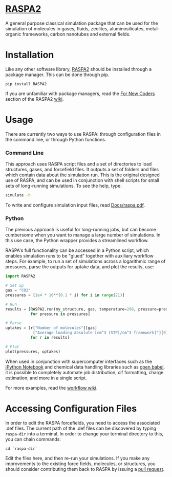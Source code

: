 [RASPA2]
======

A general purpose classical simulation package that can be used for the
simulation of molecules in gases, fluids, zeolites, aluminosilicates,
metal-organic frameworks, carbon nanotubes and external fields.

Installation
============

Like any other software library, [RASPA2] should be installed through a package
manager. This can be done through pip.

```
pip install RASPA2
```

If you are unfamiliar with package managers, read the
[For New Coders](https://github.com/numat/RASPA2/wiki/For-New-Coders)
section of the RASPA2 [wiki](https://github.com/numat/RASPA2/wiki).

Usage
=====

There are currently two ways to use RASPA: through configuration files in the
command line, or through Python functions.

### Command Line

This approach uses RASPA script files and a set of directories to load
structures, gases, and forcefield files. It outputs a set of folders and files
which contain data about the simulation run. This is the original designed use
of RASPA, and can be used in conjunction with shell scripts for small sets of
long-running simulations. To see the help, type:

```bash
simulate -h
```

To write and configure simulation input files, read
[Docs/raspa.pdf](https://github.com/numat/RASPA2/blob/master/Docs/raspa.pdf).

### Python

The previous approach is useful for long-running jobs, but can become
cumbersome when you want to manage a large number of simulations. In this use
case, the Python wrapper provides a streamlined workflow.

RASPA's full functionality can be accessed in a Python script, which enables
simulation runs to be "glued" together with auxiliary workflow steps. For
example, to run a set of simulations across a logarithmic range of pressures,
parse the outputs for uptake data, and plot the results, use:

```python
import RASPA2

# Set up
gas = "CO2"
pressures = [1e4 * 10**(0.1 * i) for i in range(21)]

# Run
results = [RASPA2.run(my_structure, gas, temperature=298, pressure=pressure)
           for pressure in pressures]

# Parse
uptakes = [r["Number of molecules"][gas]
            ["Average loading absolute [cm^3 (STP)/cm^3 framework]"][0]
           for r in results]

# Plot
plot(pressures, uptakes)
```

When used in conjunction with supercomputer interfaces such as the
[IPython Notebook](http://ipython.org/notebook.html) and chemical data handling
libraries such as [open babel](http://openbabel.org/wiki/Main_Page), it is
possible to completely automate job distribution, cif formatting, charge
estimation, and more in a single script.

For more examples, read the
[workflow wiki](https://github.com/numat/RASPA2/wiki/Workflow).

Accessing Configuration Files
=============================

In order to edit the RASPA forcefields, you need to access the associated .def
files. The current path of the .def files can be discovered by typing
`raspa-dir` into a terminal. In order to change your terminal directory to
this, you can chain commands:

```
cd `raspa-dir`
```

Edit the files here, and then re-run your simulations. If you make any
improvements to the existing force fields, molecules, or structures, you should
consider contributing them back to RASPA by issuing a
[pull request](https://help.github.com/articles/using-pull-requests/).

[RASPA2]: https://github.com/WilmerLab/raspa2
